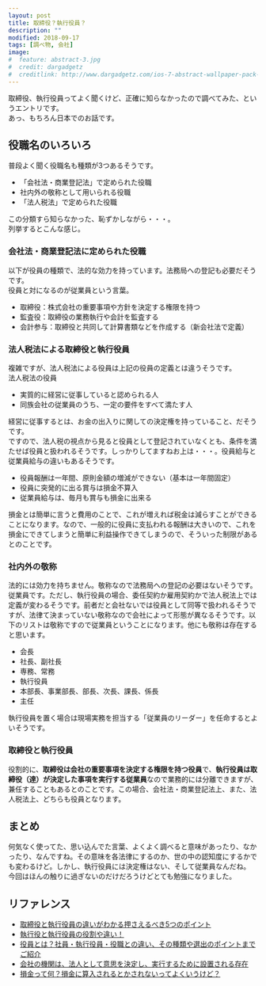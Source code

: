 ```yaml
---
layout: post
title: 取締役？執行役員？
description: ""
modified: 2018-09-17
tags: [調べ物, 会社]
image:
#  feature: abstract-3.jpg
#  credit: dargadgetz
#  creditlink: http://www.dargadgetz.com/ios-7-abstract-wallpaper-pack-for-iphone-5-and-ipod-touch-retina/
---
```


<div> </div>

取締役、執行役員ってよく聞くけど、正確に知らなかったので調べてみた、というエントリです。<br>
あっ、もちろん日本でのお話です。


## 役職名のいろいろ
普段よく聞く役職名も種類が3つあるそうです。

- 「会社法・商業登記法」で定められた役職
- 社内外の敬称として用いられる役職
- 「法人税法」で定められた役職

この分類すら知らなかった、恥ずかしながら・・・。<br>
列挙するとこんな感じ。


### 会社法・商業登記法に定められた役職
以下が役員の種類で、法的な効力を持っています。法務局への登記も必要だそうです。<br>
役員と対になるのが従業員という言葉。
- 取締役：株式会社の重要事項や方針を決定する権限を持つ
- 監査役：取締役の業務執行や会計を監査する
- 会計参与：取締役と共同して計算書類などを作成する（新会社法で定義）


### 法人税法による取締役と執行役員
複雑ですが、法人税法による役員は上記の役員の定義とは違うそうです。<br>
法人税法の役員

- 実質的に経営に従事していると認められる人
- 同族会社の従業員のうち、一定の要件をすべて満たす人

経営に従事するとは、お金の出入りに関しての決定権を持っていること、だそうです。<br>
ですので、法人税の視点から見ると役員として登記されていなくとも、条件を満たせば役員と扱われるそうです。しっかりしてますねお上は・・・。役員給与と従業員給与の違いもあるそうです。

- 役員報酬は一年間、原則金額の増減ができない（基本は一年間固定）
- 役員に突発的に出る賞与は損金不算入
- 従業員給与は、毎月も賞与も損金に出来る

損金とは簡単に言うと費用のことで、これが増えれば税金は減らすことができることになります。なので、一般的に役員に支払われる報酬は大きいので、これを損金にできてしまうと簡単に利益操作できてしまうので、そういった制限があるとのことです。


### 社内外の敬称
法的には効力を持ちません。敬称なので法務局への登記の必要はないそうです。<br>
従業員です。ただし、執行役員の場合、委任契約か雇用契約かで法人税法上では定義が変わるそうです。前者だと会社ないでは役員として同等で扱われるそうですが、法律て決まっていない敬称なので会社によって形態が異なるそうです。以下のリストは敬称ですので従業員ということになります。他にも敬称は存在すると思います。

- 会長
- 社長、副社長
- 専務、常務
- 執行役員
- 本部長、事業部長、部長、次長、課長、係長
- 主任

執行役員を置く場合は現場実務を担当する「従業員のリーダー」を任命するとよいそうです。


### 取締役と執行役員
役割的に、**取締役は会社の重要事項を決定する権限を持つ役員**で、**執行役員は取締役（達）が決定した事項を実行する従業員**なので業務的には分離できますが、兼任することもあるとのことです。この場合、会社法・商業登記法上、また、法人税法上、どちらも役員となります。


## まとめ
何気なく使ってた、思い込んでた言葉、よくよく調べると意味があったり、なかったり、なんですね。その意味を各法律にするのか、世の中の認知度にするかでも変わるけど。しかし、執行役員には決定権はない、そして従業員なんだね。<br>
今回はほんの触りに過ぎないのだけだろうけどとても勉強になりました。


## リファレンス
- [取締役と執行役員の違いがわかる押さえるべき5つのポイント](http://switch.or.jp/board-director-operating-officer-329)
- [執行役と執行役員の役割や違い！](https://minnkane.com/news/5537)
- [役員とは？社員・執行役員・役職との違い、その種類や選出のポイントまでご紹介](https://bizhint.jp/keyword/110694)
- [会社の機関は、法人として意思を決定し、実行するために設置される存在](https://www.icfpe.jp/corporation_law/administrative.html)
- [損金って何？損金に算入されるとかされないってよくいうけど？](https://keiei.freee.co.jp/2013/08/20/sonkin/)

